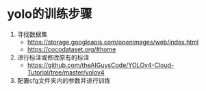 # yolo的训练步骤

1. 寻找数据集
   - https://storage.googleapis.com/openimages/web/index.html
   - https://cocodataset.org/#home
2. 进行标注或修改原有的标注
   - https://github.com/theAIGuysCode/YOLOv4-Cloud-Tutorial/tree/master/yolov4
3. 配置cfg文件夹内的参数并进行训练